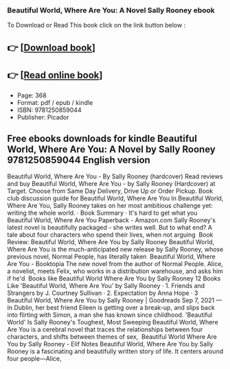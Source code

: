 ### Beautiful World, Where Are You: A Novel Sally Rooney ebook

To Download or Read This book click on the link button below :

## 👉  [**[Download book](http://ebooksharez.info/download.php?group=book&from=github.com&id=635414&lnk=1079 "Download book")**]

## 👉  [**[Read online book](http://ebooksharez.info/download.php?group=book&from=github.com&id=635414&lnk=1079 "Read online book")**]


* Page: 368
* Format: pdf / epub / kindle
* ISBN: 9781250859044
* Publisher: Picador



## Free ebooks downloads for kindle Beautiful World, Where Are You: A Novel  by Sally Rooney 9781250859044 English version



 Beautiful World, Where Are You - By Sally Rooney (hardcover) Read reviews and buy Beautiful World, Where Are You - by Sally Rooney (Hardcover) at Target. Choose from Same Day Delivery, Drive Up or Order Pickup.
 Book club discussion guide for Beautiful World, Where Are You In Beautiful World, Where Are You, Sally Rooney takes on her most ambitious challenge yet: writing the whole world. · Book Summary · It&#039;s hard to get what you 
 Beautiful World, Where Are You Paperback - Amazon.com Sally Rooney&#039;s latest novel is beautifully packaged - she writes well. But to what end? A tale about four characters who spend their lives, when not arguing 
 Book Review: Beautiful World, Where Are You by Sally Rooney Beautiful World, Where Are You is the much-anticipated new release by Sally Rooney, whose previous novel, Normal People, has literally taken 
 Beautiful World, Where Are You - Booktopia The new novel from the author of Normal People. Alice, a novelist, meets Felix, who works in a distribution warehouse, and asks him if he&#039;d 
 Books like Beautiful World Where Are You by Sally Rooney 12 Books Like &#039;Beautiful World, Where Are You&#039; by Sally Rooney · 1. Friends and Strangers by J. Courtney Sullivan · 2. Expectation by Anna Hope · 3 
 Beautiful World, Where Are You by Sally Rooney | Goodreads Sep 7, 2021 — In Dublin, her best friend Eileen is getting over a break-up, and slips back into flirting with Simon, a man she has known since childhood.
 &#039;Beautiful World&#039; Is Sally Rooney&#039;s Toughest, Most Sweeping Beautiful World, Where Are You is a cerebral novel that traces the relationships between four characters, and shifts between themes of sex, 
 Beautiful World Where Are You by Sally Rooney - Elif Notes Beautiful World, Where Are You by Sally Rooney is a fascinating and beautifully written story of life. It centers around four people—Alice, 





